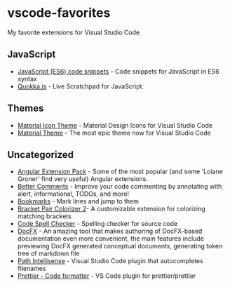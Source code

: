 # vscode-favorites
My favorite extensions for Visual Studio Code

## JavaScript
- [JavaScript (ES6) code snippets](https://marketplace.visualstudio.com/items?itemName=xabikos.JavaScriptSnippets) - Code snippets for JavaScript in ES6 syntax
- [Quokka.js](https://marketplace.visualstudio.com/items?itemName=WallabyJs.quokka-vscode) - Live Scratchpad for JavaScript.

## Themes
- [Material Icon Theme](https://marketplace.visualstudio.com/items?itemName=PKief.material-icon-theme) - Material Design Icons for Visual Studio Code
- [Material Theme](https://marketplace.visualstudio.com/items?itemName=Equinusocio.vsc-material-theme) - The most epic theme now for Visual Studio Code

## Uncategorized
- [Angular Extension Pack](https://marketplace.visualstudio.com/items?itemName=loiane.angular-extension-pack) - Some of the most popular (and some 'Loiane Groner' find very useful) Angular extensions.
- [Better Comments](https://marketplace.visualstudio.com/items?itemName=aaron-bond.better-comments) - Improve your code commenting by annotating with alert, informational, TODOs, and more!
- [Bookmarks](https://marketplace.visualstudio.com/items?itemName=alefragnani.Bookmarks) - Mark lines and jump to them
- [Bracket Pair Colorizer 2](https://marketplace.visualstudio.com/items?itemName=CoenraadS.bracket-pair-colorizer-2)- A customizable extension for colorizing matching brackets
- [Code Spell Checker](https://marketplace.visualstudio.com/items?itemName=streetsidesoftware.code-spell-checker) - Spelling checker for source code
- [DocFX](https://marketplace.visualstudio.com/items?itemName=ms-docfx.DocFX) - An amazing tool that makes authoring of DocFX-based documentation even more convenient, the main features include previewing DocFX generated conceptual documents, generating token tree of markdown file
- [Path Intellisense](https://marketplace.visualstudio.com/items?itemName=christian-kohler.path-intellisense) - Visual Studio Code plugin that autocompletes filenames
- [Prettier - Code formatter](https://marketplace.visualstudio.com/items?itemName=esbenp.prettier-vscode) - VS Code plugin for prettier/prettier




